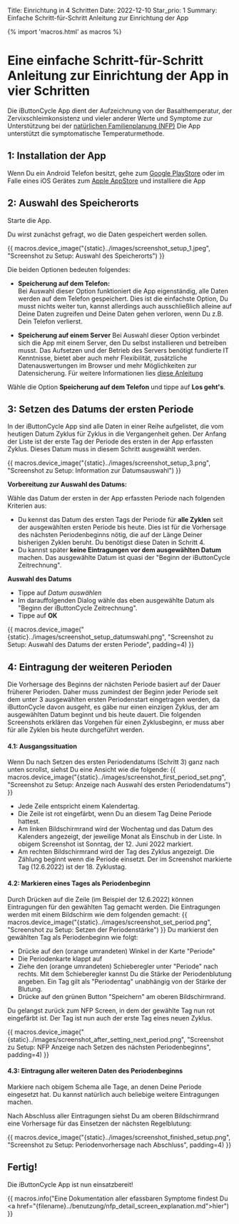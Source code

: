 Title: Einrichtung in 4 Schritten
Date: 2022-12-10
Star_prio: 1
Summary: Einfache Schritt-für-Schritt Anleitung zur Einrichtung der App

{% import 'macros.html' as macros %}
# Eine einfache Schritt-für-Schritt Anleitung zur Einrichtung der App in vier Schritten

Die iButtonCycle App dient der Aufzeichnung von der Basalthemperatur, der Zervixschleimkonsistenz und vieler anderer Werte und Symptome zur Unterstützung bei der [natürlichen Familienplanung (NFP)](https://www.familienplanung.de/verhuetung/verhuetungsmethoden/natuerliche-methoden-der-familienplanung-nfp/) 
Die App unterstützt die symptomatische Temperaturmethode.

## 1: Installation der App
Wenn Du ein Android Telefon besitzt, gehe zum [Google PlayStore](https://play.Google.com) oder im Falle eines iOS Gerätes zum [Apple AppStore](https://store.Apple.com) und installiere die App

## 2: Auswahl des Speicherorts

Starte die App. 

Du wirst zunächst gefragt, wo die Daten gespeichert werden sollen.

{{ macros.device_image("{static}../images/screenshot_setup_1.jpeg", "Screenshot zu Setup: Auswahl des Speicherorts") }}

Die beiden Optionen bedeuten folgendes:

* **Speicherung auf dem Telefon:**   
    Bei Auswahl dieser Option funktioniert die App eigenständig, alle Daten werden auf dem Telefon gespeichert. Dies ist die einfachste Option, Du musst nichts weiter tun, kannst allerdings auch ausschließlich alleine auf Deine Daten zugreifen und Deine Daten gehen verloren, wenn Du z.B. Dein Telefon verlierst.

* **Speicherung auf einem Server**
    Bei Auswahl dieser Option verbindet sich die App mit einem Server, den Du selbst installieren und betreiben musst. Das Aufsetzen und der Betrieb des Servers benötigt fundierte IT Kenntnisse, bietet aber auch mehr Flexibilität, zusätzliche Datenauswertungen im Browser und mehr Möglichkeiten zur Datensicherung. Für weitere Informationen lies [diese Anleitung]({filename}server-aufsetzen.md)   

Wähle die Option **Speicherung auf dem Telefon** und tippe auf **Los geht's**.

## 3: Setzen des Datums der ersten Periode

In der iButtonCycle App sind alle Daten in einer Reihe aufgelistet, die vom heutigen Datum Zyklus für Zyklus in die Vergangenheit gehen. Der Anfang der Liste ist der erste Tag der Periode des ersten in der App erfassten Zyklus. Dieses Datum muss in diesem Schritt ausgewählt werden.

{{ macros.device_image("{static}../images/screenshot_setup_3.png", "Screenshot zu Setup: Information zur Datumsauswahl") }}

**Vorbereitung zur Auswahl des Datums:**

Wähle das Datum der ersten in der App erfassten Periode nach folgenden Kriterien aus:

* Du kennst das Datum des ersten Tags der Periode für **alle Zyklen** seit der ausgewählten ersten Periode bis heute. Dies ist für die Vorhersage des nächsten Periodenbeginns nötig, die auf der Länge Deiner bisherigen Zyklen beruht. Du benötigst diese Daten in Schritt 4.
* Du kannst später **keine Eintragungen vor dem ausgewählten Datum** machen. Das ausgewählte Datum ist quasi der "Beginn der iButtonCycle Zeitrechnung".

**Auswahl des Datums**

* Tippe auf *Datum auswählen* 
* Im darauffolgenden Dialog wähle das eben ausgewählte Datum als "Beginn der iButtonCycle Zeitrechnung".
* Tippe auf **OK** 

{{ macros.device_image("{static}../images/screenshot_setup_datumswahl.png", "Screenshot zu Setup: Auswahl des Datums der ersten Periode", padding=4) }}

## 4: Eintragung der weiteren Perioden

Die Vorhersage des Beginns der nächsten Periode basiert auf der Dauer früherer Perioden. Daher muss zumindest der Beginn jeder Periode seit dem unter 3 ausgewählten ersten Periodenstart eingetragen werden, da iButtonCycle davon ausgeht, es gäbe nur einen einzigen Zyklus, der am ausgewählten Datum beginnt und bis heute dauert. Die folgenden Screenshots erklären das Vorgehen für einen Zyklusbeginn, er muss aber für alle Zyklen bis heute durchgeführt werden.

#### 4.1: Ausgangssituation

Wenn Du nach Setzen des ersten Periodendatums (Schritt 3) ganz nach unten scrollst, siehst Du eine Ansicht wie die folgende:
{{ macros.device_image("{static}../images/screenshot_first_period_set.png", "Screenshot zu Setup: Anzeige nach Auswahl des ersten Periodendatums") }}

* Jede Zeile entspricht einem Kalendertag.
* Die Zeile ist rot eingefärbt, wenn Du an diesem Tag Deine Periode hattest.
* Am linken Bildschirmrand wird der Wochentag und das Datum des Kalenders angezeigt, der jeweilige Monat als Einschub in der Liste. In obigem Screenshot ist Sonntag, der 12. Juni 2022 markiert.  
* Am rechten Bildschirmrand wird der Tag des Zyklus angezeigt. Die Zählung beginnt wenn die Periode einsetzt. Der im Screenshot markierte Tag (12.6.2022) ist der 18. Zyklustag.

#### 4.2: Markieren eines Tages als Periodenbeginn

Durch Drücken auf die Zeile (im Beispiel der 12.6.2022) können Eintragungen für den gewählten Tag gemacht werden. Die Eintragungen werden mit einem Bildschirm wie dem folgenden gemacht:
{{ macros.device_image("{static}../images/screenshot_set_period.png", "Screenshot zu Setup: Setzen der Periodenstärke") }}
Du markierst den gewählten Tag als Periodenbeginn wie folgt:

* Drücke auf den (orange umrandeten) Winkel in der Karte "Periode"
* Die Periodenkarte klappt auf
* Ziehe den (orange umrandeten) Schieberegler unter "Periode" nach rechts. Mit dem Schieberegler kannst Du die Stärke der Periodenblutung angeben. Ein Tag gilt als "Periodentag" unabhängig von der Stärke der Blutung.
* Drücke auf den grünen Button "Speichern" am oberen Bildschirmrand.

Du gelangst zurück zum NFP Screen, in dem der gewählte Tag nun rot eingefärbt ist. Der Tag ist nun auch der erste Tag eines neuen Zyklus.

{{ macros.device_image("{static}../images/screenshot_after_setting_next_period.png", "Screenshot zu Setup: NFP Anzeige nach Setzen des nächsten Periodenbeginns", padding=4) }}

#### 4.3: Eintragung aller weiteren Daten des Periodenbeginns 
Markiere nach obigem Schema alle Tage, an denen Deine Periode eingesetzt hat. Du kannst natürlich auch beliebige weitere Eintragungen machen. 

Nach Abschluss aller Eintragungen siehst Du am oberen Bildschirmrand eine Vorhersage für das Einsetzen der nächsten Regelblutung:

{{ macros.device_image("{static}../images/screenshot_finished_setup.png", "Screenshot zu Setup: Periodenvorhersage nach Abschluss", padding=4) }}

## Fertig!

Die iButtonCycle App ist nun einsatzbereit! 

{{ macros.info("Eine Dokumentation aller efassbaren Symptome findest Du <a href=\"{filename}../benutzung/nfp_detail_screen_explanation.md\">hier</a>") }}
